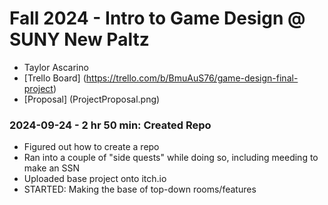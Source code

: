 # Fall 2024 - Intro to Game Design @ SUNY New Paltz
* Taylor Ascarino
* [Trello Board] (https://trello.com/b/BmuAuS76/game-design-final-project)
* [Proposal] (ProjectProposal.png)

### 2024-09-24 - 2 hr 50 min: Created Repo
* Figured out how to create a repo
* Ran into a couple of "side quests" while doing so, including meeding to make an SSN
* Uploaded base project onto itch.io
* STARTED: Making the base of top-down rooms/features
